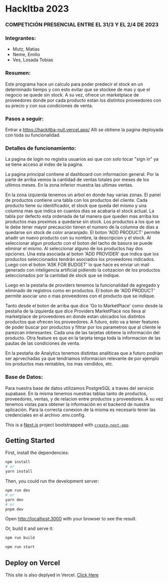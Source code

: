 # HackItba 2023

### COMPETICIÓN PRESENCIAL ENTRE EL 31/3 Y EL 2/4 DE 2023

### Integrantes:
* Mutz, Matias
* Neme, Emilio
* Ves, Losada Tobias

### **Resumen**:

Este programa hace un calculo para poder predecir el stock en un determinado tiempo y con esto evitar que se stockee de mas y que el negocio se quede sin stock. A su vez, ofrece un marketplace de proveedores donde por cada producto estan los distintos proveedores con su precio y con sus condiciones de venta.

### **Pasos a seguir**:

Entrar a https://hackitba-null.vercel.app/
Alli se obtiene la pagina deployada con toda su funcionalidad.

### **Detalles de funcionamiento**:

La pagina de login no registra usuarios asi que con solo tocar "sign in" ya se tiene acceso al index de la pagina.

La pagina principal contiene al dashboard con informacion general. Por la parte de arriba vemos la cantidad de ventas totales por meses de los ultimos meses. En la zona inferior muestra las ultimas ventas.

En la zona izquierda tenemos un arbol en donde hay varias zonas. El panel de productos contiene una tabla con los productos del cliente. Cada producto tiene su identificador, el stock que queda del mismo y una columna mas que indica en cuantos dias se acabaria el stock actual. La tabla por defecto esta ordenada de tal manera que queden mas arriba los productos mas proximos a quedarse sin stock. Los productos a los que se le debe tener mayor precaución tienen el numero de la columna de dias a quedarse sin stock de color anaranjado.
El boton 'ADD PRODUCT' permite añadir un nuevo producto con su nombre, la descripcion y el stock. Al seleccionar algun producto con el boton del tacho de basura se puede eliminar el mismo.
Al seleccionar alguno de los productos hay dos opciones. Una esta asociada al boton 'ADD PROVIDER' que indica que los productos seleccionados tendrán asociados los proveedores indicados. Luego con el boton 'ASK FOR BUDGET' lo que hace es enviar un mail generado con inteligencia artificial pidiendo la cotizacion de los productos seleccionados por la cantidad de stock que se indique.

Luego en la pestaña de providers tenemos la funcionalidad de agregado y eliminado de registros como en productos. El boton de 'ADD PRODUCT' permite asociar uno o mas proveedores con el producto que se indique.

Tanto desde el boton de arriba que dice 'Go to MarketPlace' como desde la pestaña de la izquierda que dice Providers MarketPlace nos lleva al marketplace de proveedores en donde estan ubicados los distintos productos que ofrecen los proveedores. A futuro, esto va a tener features de poder buscar por productos y filtrar por los parametros que al cliente le parezcan interesantes. Cada una de las tarjetas obtiene la información del producto. Otra feature es que en la tarjeta tenga toda la informacion de las pautas de las condiciones de venta. 

En la pestaña de Analytics tenemos distintas analiticas que a futuro podrian ser aprvechadas ya que tendriamos informacion relevante de por ejemplo los productos mas rentables, los mas vendidos, etc.
       
       
### **Base de Datos**:

Para nuestra base de datos utilizamos PostgreSQL a traves del servicio supabase. En la misma tenemos nuestras tablas tanto de productos, proveedores, ventas, y de relacion entre productos y proveedores. A su vez tenemos vistas para obtener la información en el backend de nuestra aplicación. Para la correcta conexion de la misma
es necesario tener las credenciales en el archivo .env.config.

This is a [Next.js](https://nextjs.org/) project bootstrapped with [`create-next-app`](https://github.com/vercel/next.js/tree/canary/packages/create-next-app).

## Getting Started

First, install the dependencies:

```bash
npm install
# or
yarn install
```

Then, you could run the development server:

```bash
npm run dev
# or
yarn dev
# or
pnpm dev
```

Open [http://localhost:3000](http://localhost:3000) with your browser to see the result.

Or, build it and serve it:

```bash
npm run build

npm run start
```

## Deploy on Vercel

This site is also deplyed in Vercel. [Click Here](https://hackitba-null.vercel.app/)
